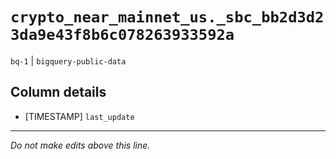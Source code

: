 # `crypto_near_mainnet_us._sbc_bb2d3d23da9e43f8b6c078263933592a`
`bq-1` | `bigquery-public-data`

## Column details
* [TIMESTAMP] `last_update`

-------------------------------------------------------------------------------
*Do not make edits above this line.*
